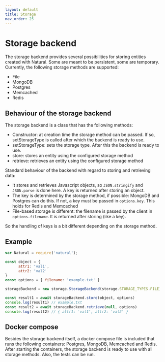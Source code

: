 ```yaml
---
layout: default
title: Storage
nav_order: 25
---
```


# Storage backend
The storage backend provides several possibilities for storing entities created with Natural. Some are meant to be persistent, some are temporary. Currently, the following storage methods are supported:
* File
* MongoDB
* Postgres
* Memcached
* Redis

## Behaviour of the storage backend
The storage backend is a class that has the following methods:
* Constructor: at creation time the storage method can be passed. If so, setStorageType is called after which the backend is ready to use.
* setStorageType: sets the storage type. After this the backend is ready to use.
* store: stores an entity using the configured storage method
* retrieve: retrieves an entity using the configured storage method

Standard behaviour of the backend with regard to storing and retrieving data:
* It stores and retrieves Javascript objects, so `JSON.stringify` and `JSON.parse` is done here. A key is returned after storing an object.
* The key is determined by the storage method, if possible: MongoDB and Postgres can do this. If not, a key  must be passed in `options.key`. This holds for Redis and Memcached
* File-based storage is different: the filename is passed by the client in `options.filename`. It is returned after storing (like a key).

So the handling of keys is a bit different depending on the storage method.

## Example
```javascript	
var Natural = require('natural');

const object = {
      attr1: 'val1',
      attr2: 'val2'
}
const options = { filename: 'example.txt' }

storageBackend = new storage.StorageBackend(storage.STORAGE_TYPES.FILE)

const result1 = await storageBackend.store(object, options)
console.log(result1) // example.txt
const result2 = await storageBackend.retrieve(null, options)
console.log(result2) // { attr1: 'val1', attr2: 'val2' }
```

## Docker compose
Besides the storage backend itself, a docker compose file is included that runs the following containers: Postgres, MongoDB, Memcached and Redis. After starting the containers, the storage backend is ready to use with all storage methods. Also, the tests can be run.
